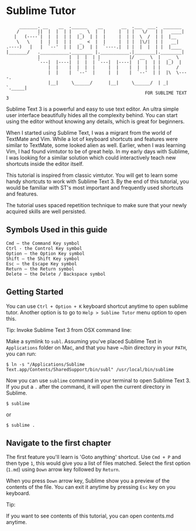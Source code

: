 Sublime Tutor
==============

    
         _______. __    __  .______    __       __  .___  ___.  _______    
        /       ||  |  |  | |   _  \  |  |     |  | |   \/   | |   ____|   
       |   (----`|  |  |  | |  |_)  | |  |     |  | |  \  /  | |  |__      
        \   \    |  |  |  | |   _  <  |  |     |  | |  |\/|  | |   __|     
    .----)   |   |  `--'  | |  |_)  | |  `----.|  | |  |  |  | |  |____    
    |_______/   .___________.________ |.___________.|________|.________|   
                |           |  |  |  | |           |/  __  \  |   _  \     
                `---|  |----|  |  |  | `---|  |----|  |  |  | |  |_)  |    
                    |  |    |  |  |  |     |  |    |  |  |  | |      /     
                    |  |    |  `--'  |     |  |    |  `--'  | |  |\  \----.
                    |__|     \______/      |__|     \______/  | _| `._____|
                                                         FOR SUBLIME TEXT 3


Sublime Text 3 is a powerful and easy to use text editor. An ultra simple user
interface beautifully hides all the complexity behind. You can start using the
editor without knowing any details, which is great for beginners.

When I started using Sublime Text, I was a migrant from the world of TextMate
and Vim. While a lot of keyboard shortcuts and features were similar to
TextMate, some looked alien as well. Earlier, when I was learning Vim, I had
found vimtutor to be of great help. In my early days with Sublime, I was
looking for a similar solution which could interactively teach new shortcuts 
inside the editor itself.

This tutorial is inspired from classic vimtutor. You will get to learn
some handy shortcuts to work with Sublime Text 3. By the end of this tutorial,
you would be familiar with ST's most important and frequently used shortcuts 
and features.

The tutorial uses spaced repetition technique to make sure that your newly 
acquired skills are well persisted.

Symbols Used in this guide
---------------------------

    Cmd – the Command Key symbol
    Ctrl - the Control Key symbol
    Option – the Option Key symbol
    Shift – the Shift Key symbol
    Esc – the Escape Key symbol
    Return – the Return symbol
    Delete – the Delete / Backspace symbol

Getting Started
----------------

You can use `Ctrl + Option + K` keyboard shortcut anytime to open sublime tutor.
Another option is to go to `Help > Sublime Tutor` menu option to open this.

Tip: Invoke Sublime Text 3 from OSX command line:

Make a symlink to `subl`. Assuming you've placed Sublime Text in `Applications`
folder on Mac, and that you have ~/bin directory in your `PATH`, you can run:

    $ ln -s "/Applications/Sublime Text.app/Contents/SharedSupport/bin/subl" /usr/local/bin/sublime

Now you can use `sublime` command in your terminal to open Sublime Text 3. If 
you put a `.` after the command, it will open the current directory in Sublime.

    $ sublime

or
    
    $ sublime .

Navigate to the first chapter
------------------------------

The first feature you'll learn is 'Goto anything' shortcut. Use `Cmd + P` and 
then type `1`, this would give you a list of files matched. Select
the first option (`1.md`) using `Down` arrow key followed by `Return`.

When you press `Down` arrow key, Sublime show you a preview of the contents of
the file. You can exit it anytime by pressing `Esc` key on you keyboard.

Tip:

If you want to see contents of this tutorial, you can open contents.md anytime.
